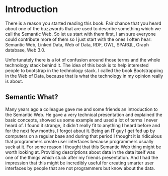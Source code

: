 # Introduction

There is a reason you started reading this book. Fair chance that you heard about one of the buzzwords that are used to describe something which we call the Semantic Web. So let us start with them first, I am sure everyone could contribute more of them so I just start with the ones I often hear: Semantic Web, Linked Data, Web of Data, RDF, OWL, SPARQL, Graph database, Web 3.0.

Unfortunately there is a lot of confusion around those terms and the whole technology stack behind it. The idea of this book is to help interested people to bootstrap in the technology stack. I called the book Bootstrapping in the Web of Data, because that is what the technology in my opinion really is about.

## Semantic What?

Many years ago a colleague gave me and some friends an introduction to the Semantic Web. He gave a very technical presentation and explained the basic concepts, showed us some example and used a lot of terms I never heard of. I found it strange, it didn't really fit to anything I heard before and for the next few months, I forgot about it. Being an IT guy I get fed up by computers on a regular base and during that period I thought it is ridiculous that programmers create user interfaces because programmers usually suck at it. For some reason I thought that this Semantic Web thing might be worth looking at. Providing descriptions about data in the data itself was one of the things which stuck after my friends presentation. And I had the impression that this might be incredibly useful for creating smarter user interfaces by people that are not programmers  but know about the data.
